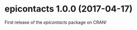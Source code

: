 epicontacts 1.0.0 (2017-04-17)
==================
First release of the *epicontacts* package on CRAN!


